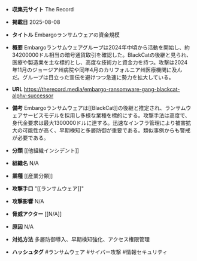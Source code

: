 - **収集元サイト**
The Record

- **掲載日**
2025-08-08

- **タイトル**
Embargoランサムウェアの資金規模

- **概要**
Embargoランサムウェアグループは2024年中頃から活動を開始し、約34200000ドル相当の暗号通貨取引を確認した。BlackCatの後継と見られ、医療や製造業を主な標的とし、高度な技術力と資金力を持つ。攻撃は2024年11月のジョージア州病院や同年4月のカリフォルニア州医療機関に及んだ。グループは目立った宣伝を避けつつ急速に勢力を拡大している。

- **URL**
https://therecord.media/embargo-ransomware-gang-blackcat-alphv-successor

- **備考**
Embargoランサムウェアは[[BlackCat]]の後継と推定され、ランサムウェアサービスモデルを採用し多様な業種を標的にする。攻撃手法は高度で、身代金要求は最大1300000ドルに達する。迅速なインフラ管理により被害拡大の可能性が高く、早期検知と多層防御が重要である。類似事例からも警戒が必要である。

- **分類**
[[他組織インシデント]]

- **組織名**
N/A

- **業種**
[[産業分類]]

- **攻撃手口**
"[[ランサムウェア]]"

- **攻撃影響**
N/A

- **脅威アクター**
[[N/A]]

- **原因**
N/A

- **対処方法**
多層防御導入、早期検知強化、アクセス権限管理

- **ハッシュタグ**
#ランサムウェア #サイバー攻撃 #情報セキュリティ
